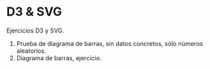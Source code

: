 # D3 & SVG

Ejercicios D3 y SVG.

1. Prueba de diagrama de barras, sin datos concretos, sólo números aleatorios.
2. Diagrama de barras, ejercicio.
